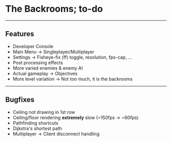 # The Backrooms; to-do

---
## Features
- Developer Console
- Main Menu
    -> Singleplayer/Multiplayer
- Settings
    -> Fisheye-fix (ff) toggle, resolution, fps-cap, ...
- Post processing effects
- More varied enemies & enemy AI
- Actual gameplay
    -> Objectives
- More level variation
    -> Not too much, it is the backrooms

---
## Bugfixes
- Ceiling not drawing in 1st row
- Ceiling/floor rendering **extremely** slow (~150fps -> ~60fps)
- Pathfinding shortcuts
- Dijkstra's shortest path
- Multiplayer
    -> Client disconnect handling